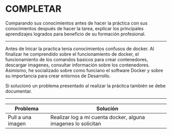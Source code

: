 # COMPLETAR  
Comparando sus conocimientos antes de hacer la práctica con sus conocimientos después de hacer la tarea, explicar los principales aprendizajes logrados para beneficio de su formación profesional.  
____
Antes de Inicar la practica tenia conocimientos confusos de docker. Al finalizar he comprendido sobre el funcionamiento de docker, el funcionamiento de los comandos basicos para crear contenedores, descargar imagenes, consultar información sobre los contenedores. Asimismo,  he socializado sobre como funciano el software Docker y sobre su importancia para crear entornos de Desarrollo.

Si solucionó un problema presentado al realizar la práctica también se debe documentar.
____
| Problema | Solución |
|----------|----------|
| Pull a una imagen | Realizar log a mi cuenta docker, alguna imagenes lo solicitan |
